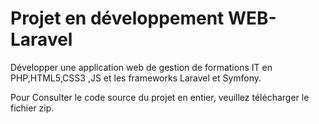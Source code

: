 # Projet en développement WEB-Laravel
Développer une application web de gestion de formations IT en PHP,HTML5,CSS3 ,JS et les frameworks Laravel et Symfony.

Pour Consulter le code source du projet en entier, veuillez télécharger le fichier zip.
